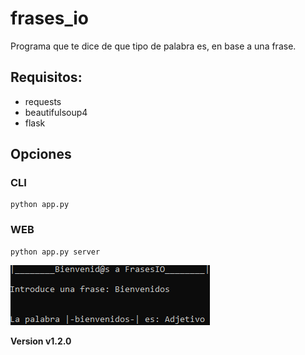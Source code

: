# frases_io
Programa que te dice de que tipo de palabra es, en base a una frase.

## Requisitos:

* requests
* beautifulsoup4
* flask

## Opciones

### CLI
```
python app.py
```

### WEB
```
python app.py server
```
![Foto Ejemplo](ejm.PNG)

**Version v1.2.0**
